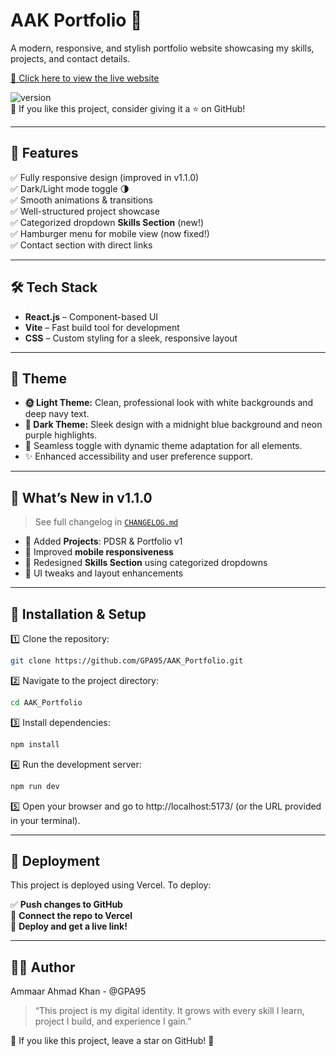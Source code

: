 # AAK Portfolio 🚀  
A modern, responsive, and stylish portfolio website showcasing my skills, projects, and contact details.

[🔗 Click here to view the live website](https://ammaar-portfolio-website.vercel.app)

![version](https://img.shields.io/badge/version-1.1.0-purple)  
🌟 If you like this project, consider giving it a ⭐ on GitHub!

---

## 📌 Features  
✅ Fully responsive design (improved in v1.1.0)  
✅ Dark/Light mode toggle 🌗  
✅ Smooth animations & transitions  
✅ Well-structured project showcase  
✅ Categorized dropdown **Skills Section** (new!)  
✅ Hamburger menu for mobile view (now fixed!)  
✅ Contact section with direct links  

---

## 🛠️ Tech Stack  
- **React.js** – Component-based UI  
- **Vite** – Fast build tool for development  
- **CSS** – Custom styling for a sleek, responsive layout  

---

## 🎨 Theme  
- **🌞 Light Theme:** Clean, professional look with white backgrounds and deep navy text.  
- **🌙 Dark Theme:** Sleek design with a midnight blue background and neon purple highlights.  
- 🔄 Seamless toggle with dynamic theme adaptation for all elements.  
- ✨ Enhanced accessibility and user preference support.

---

## 🧠 What’s New in v1.1.0  
> See full changelog in [`CHANGELOG.md`](./CHANGELOG.md)

- 🧩 Added **Projects**: PDSR & Portfolio v1  
- 📱 Improved **mobile responsiveness**  
- 🧠 Redesigned **Skills Section** using categorized dropdowns  
- 🎨 UI tweaks and layout enhancements  

---

## 🚀 Installation & Setup  
1️⃣ Clone the repository:  
   ```sh
   git clone https://github.com/GPA95/AAK_Portfolio.git
   ```
2️⃣ Navigate to the project directory:
   ```sh
   cd AAK_Portfolio
   ```
3️⃣ Install dependencies:
   ```sh
   npm install
   ```
4️⃣ Run the development server:
   ```sh
   npm run dev
   ```
5️⃣ Open your browser and go to http://localhost:5173/ (or the URL provided in your terminal).

---

## 📂 Deployment  
This project is deployed using Vercel. To deploy:  

✅ **Push changes to GitHub**  
🔗 **Connect the repo to Vercel**  
🚀 **Deploy and get a live link!**  

---

## 👨‍💻 Author
Ammaar Ahmad Khan - @GPA95
> “This project is my digital identity. It grows with every skill I learn, project I build, and experience I gain.”

🌟 If you like this project, leave a star on GitHub! 🌟
